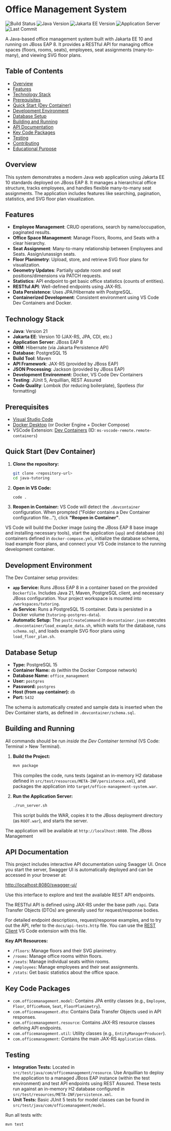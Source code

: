 # Office Management System

![Build Status](https://github.com/kindoblue/java-tutoring/actions/workflows/build.yml/badge.svg)
![Java Version](https://img.shields.io/badge/Java-21-orange?logo=openjdk)
![Jakarta EE Version](https://img.shields.io/badge/Jakarta%20EE-10-blue?logo=jakartaee)
![Application Server](https://img.shields.io/badge/JBoss%20EAP-8-red)
![Last Commit](https://img.shields.io/github/last-commit/kindoblue/java-tutoring)

A Java-based office management system built with Jakarta EE 10 and running on JBoss EAP 8. It provides a RESTful API for managing office spaces (floors, rooms, seats), employees, seat assignments (many-to-many), and viewing SVG floor plans.

## Table of Contents
- [Overview](#overview)
- [Features](#features)
- [Technology Stack](#technology-stack)
- [Prerequisites](#prerequisites)
- [Quick Start (Dev Container)](#quick-start-dev-container)
- [Development Environment](#development-environment)
- [Database Setup](#database-setup)
- [Building and Running](#building-and-running)
- [API Documentation](#api-documentation)
- [Key Code Packages](#key-code-packages)
- [Testing](#testing)
- [Contributing](#contributing)
- [Educational Purpose](#educational-purpose)

## Overview

This system demonstrates a modern Java web application using Jakarta EE 10 standards deployed on JBoss EAP 8. It manages a hierarchical office structure, tracks employees, and handles flexible many-to-many seat assignments. The application includes features like searching, pagination, statistics, and SVG floor plan visualization.

## Features

*   **Employee Management**: CRUD operations, search by name/occupation, paginated results.
*   **Office Space Management**: Manage Floors, Rooms, and Seats with a clear hierarchy.
*   **Seat Assignment**: Many-to-many relationship between Employees and Seats. Assign/unassign seats.
*   **Floor Planimetry**: Upload, store, and retrieve SVG floor plans for visualization.
*   **Geometry Updates**: Partially update room and seat positions/dimensions via PATCH requests.
*   **Statistics**: API endpoint to get basic office statistics (counts of entities).
*   **RESTful API**: Well-defined endpoints using JAX-RS.
*   **Data Persistence**: Uses JPA/Hibernate with PostgreSQL.
*   **Containerized Development**: Consistent environment using VS Code Dev Containers and Docker.

## Technology Stack

*   **Java**: Version 21
*   **Jakarta EE**: Version 10 (JAX-RS, JPA, CDI, etc.)
*   **Application Server**: JBoss EAP 8
*   **ORM**: Hibernate (via Jakarta Persistence API)
*   **Database**: PostgreSQL 15
*   **Build Tool**: Maven
*   **API Framework**: JAX-RS (provided by JBoss EAP)
*   **JSON Processing**: Jackson (provided by JBoss EAP)
*   **Development Environment**: Docker, VS Code Dev Containers
*   **Testing**: JUnit 5, Arquillian, REST Assured
*   **Code Quality**: Lombok (for reducing boilerplate), Spotless (for formatting)

## Prerequisites

*   [Visual Studio Code](https://code.visualstudio.com/download)
*   [Docker Desktop](https://www.docker.com/products/docker-desktop/) (or Docker Engine + Docker Compose)
*   VSCode Extension: [Dev Containers](https://marketplace.visualstudio.com/items?itemName=ms-vscode-remote.remote-containers) (ID: `ms-vscode-remote.remote-containers`)

## Quick Start (Dev Container)

1.  **Clone the repository:**
    ```bash
    git clone <repository-url>
    cd java-tutoring
    ```
2.  **Open in VS Code:**
    ```bash
    code .
    ```
3.  **Reopen in Container:** VS Code will detect the `.devcontainer` configuration. When prompted ("Folder contains a Dev Container configuration file..."), click **"Reopen in Container"**.

VS Code will build the Docker image (using the JBoss EAP 8 base image and installing necessary tools), start the application (`app`) and database (`db`) containers defined in `docker-compose.yml`, initialize the database schema, load example floor plans, and connect your VS Code instance to the running development container.

## Development Environment

The Dev Container setup provides:
*   **`app` Service:** Runs JBoss EAP 8 in a container based on the provided `Dockerfile`. Includes Java 21, Maven, PostgreSQL client, and necessary JBoss configuration. Your project workspace is mounted into `/workspaces/tutoring`.
*   **`db` Service:** Runs a PostgreSQL 15 container. Data is persisted in a Docker volume (`tutoring-postgres-data`).
*   **Automatic Setup:** The `postCreateCommand` in `devcontainer.json` executes `.devcontainer/load_example_data.sh`, which waits for the database, runs `schema.sql`, and loads example SVG floor plans using `load_floor_plan.sh`.

## Database Setup

*   **Type:** PostgreSQL 15
*   **Container Name:** `db` (within the Docker Compose network)
*   **Database Name:** `office_management`
*   **User:** `postgres`
*   **Password:** `postgres`
*   **Host (from `app` container):** `db`
*   **Port:** `5432`

The schema is automatically created and sample data is inserted when the Dev Container starts, as defined in `.devcontainer/schema.sql`.

## Building and Running

All commands should be run *inside the Dev Container terminal* (VS Code: Terminal > New Terminal).

1.  **Build the Project:**
    ```bash
    mvn package
    ```
    This compiles the code, runs tests (against an in-memory H2 database defined in `src/test/resources/META-INF/persistence.xml`), and packages the application into `target/office-management-system.war`.

2.  **Run the Application Server:**
    ```bash
    ./run_server.sh
    ```
    This script builds the WAR, copies it to the JBoss deployment directory (as `ROOT.war`), and starts the server.

The application will be available at `http://localhost:8080`. The JBoss Management 

## API Documentation

This project includes interactive API documentation using Swagger UI. Once you start the server, Swagger UI is automatically deployed and can be accessed in your browser at:

[http://localhost:8080/swagger-ui/](http://localhost:8080/swagger-ui/)

Use this interface to explore and test the available REST API endpoints.

The RESTful API is defined using JAX-RS under the base path `/api`. Data Transfer Objects (DTOs) are generally used for request/response bodies.

For detailed endpoint descriptions, request/response examples, and to try out the API, refer to the `docs/api-tests.http` file. You can use the [REST Client](https://marketplace.visualstudio.com/items?itemName=humao.rest-client) VS Code extension with this file.

**Key API Resources:**
*   `/floors`: Manage floors and their SVG planimetry.
*   `/rooms`: Manage office rooms within floors.
*   `/seats`: Manage individual seats within rooms.
*   `/employees`: Manage employees and their seat assignments.
*   `/stats`: Get basic statistics about the office space.

## Key Code Packages

*   `com.officemanagement.model`: Contains JPA entity classes (e.g., `Employee`, `Floor`, `OfficeRoom`, `Seat`, `FloorPlanimetry`).
*   `com.officemanagement.dto`: Contains Data Transfer Objects used in API responses.
*   `com.officemanagement.resource`: Contains JAX-RS resource classes defining API endpoints.
*   `com.officemanagement.util`: Utility classes (e.g., `EntityManagerProducer`).
*   `com.officemanagement`: Contains the main JAX-RS `Application` class.

## Testing

*   **Integration Tests:** Located in `src/test/java/com/officemanagement/resource`. Use Arquillian to deploy the application to a managed JBoss EAP instance (within the test environment) and test API endpoints using REST Assured. These tests run against an in-memory H2 database configured in `src/test/resources/META-INF/persistence.xml`.
*   **Unit Tests:** Basic JUnit 5 tests for model classes can be found in `src/test/java/com/officemanagement/model`.

Run all tests with:
```bash
mvn test
